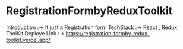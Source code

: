 # RegistrationFormbyReduxToolkit
Introduction :-> It just a Registration form 
TechStack :-> React , Redux ToolKit 
Deploye Link :-> https://registration-formby-redux-toolkit.vercel.app/
